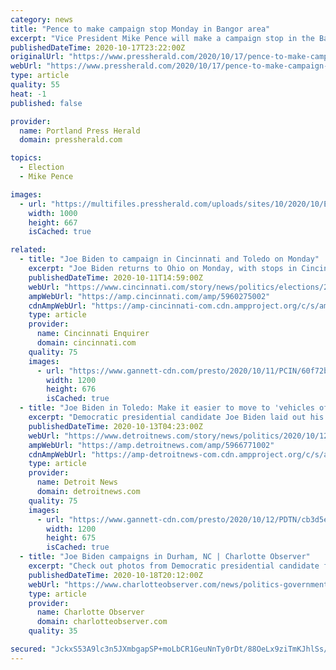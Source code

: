 ```yaml
---
category: news
title: "Pence to make campaign stop Monday in Bangor area"
excerpt: "Vice President Mike Pence will make a campaign stop in the Bangor-area town of Hermon on Monday. The former Indiana governor will appear at Dysart’s Service at 11:30 a.m. Doors will open at 9:30 a.m."
publishedDateTime: 2020-10-17T23:22:00Z
originalUrl: "https://www.pressherald.com/2020/10/17/pence-to-make-campaign-stop-in-maine/"
webUrl: "https://www.pressherald.com/2020/10/17/pence-to-make-campaign-stop-in-maine/"
type: article
quality: 55
heat: -1
published: false

provider:
  name: Portland Press Herald
  domain: pressherald.com

topics:
  - Election
  - Mike Pence

images:
  - url: "https://multifiles.pressherald.com/uploads/sites/10/2020/10/Election_2020_Debate_75357.jpg"
    width: 1000
    height: 667
    isCached: true

related:
  - title: "Joe Biden to campaign in Cincinnati and Toledo on Monday"
    excerpt: "Joe Biden returns to Ohio on Monday, with stops in Cincinnati and Toledo, as Vice President Mike Pence campaigns in Columbus."
    publishedDateTime: 2020-10-11T14:59:00Z
    webUrl: "https://www.cincinnati.com/story/news/politics/elections/2020/10/11/joe-biden-campaign-cincinnati-and-toledo-monday/5960275002/"
    ampWebUrl: "https://amp.cincinnati.com/amp/5960275002"
    cdnAmpWebUrl: "https://amp-cincinnati-com.cdn.ampproject.org/c/s/amp.cincinnati.com/amp/5960275002"
    type: article
    provider:
      name: Cincinnati Enquirer
      domain: cincinnati.com
    quality: 75
    images:
      - url: "https://www.gannett-cdn.com/presto/2020/10/11/PCIN/60f72b56-0dfd-42f8-8ab1-75b7160a1665-0930_Biden_train_tour.jpg?auto=webp&crop=1023,576,x0,y68&format=pjpg&width=1200"
        width: 1200
        height: 676
        isCached: true
  - title: "Joe Biden in Toledo: Make it easier to move to 'vehicles of the future'"
    excerpt: "Democratic presidential candidate Joe Biden laid out his vision for manufacturing during a stop in Toledo on Monday"
    publishedDateTime: 2020-10-13T04:23:00Z
    webUrl: "https://www.detroitnews.com/story/news/politics/2020/10/12/biden-toledo-make-easier-move-vehicles-future/5966771002/"
    ampWebUrl: "https://amp.detroitnews.com/amp/5966771002"
    cdnAmpWebUrl: "https://amp-detroitnews-com.cdn.ampproject.org/c/s/amp.detroitnews.com/amp/5966771002"
    type: article
    provider:
      name: Detroit News
      domain: detroitnews.com
    quality: 75
    images:
      - url: "https://www.gannett-cdn.com/presto/2020/10/12/PDTN/cb3d5e4e-5856-4946-afc8-5bfdd36f05fb-Joe_Biden_speech.png?auto=webp&crop=624,351,x0,y0&format=pjpg&width=1200"
        width: 1200
        height: 675
        isCached: true
  - title: "Joe Biden campaigns in Durham, NC | Charlotte Observer"
    excerpt: "Check out photos from Democratic presidential candidate former Vice President Joe Biden campaign stop in Durham, N.C. Sunday afternoon, Oct. 18, 2020."
    publishedDateTime: 2020-10-18T20:12:00Z
    webUrl: "https://www.charlotteobserver.com/news/politics-government/national-politics/article246542233.html"
    type: article
    provider:
      name: Charlotte Observer
      domain: charlotteobserver.com
    quality: 35

secured: "JckxS53A9lc3n5JXmbgapSP+moLbCR1GeuNnTy0rDt/88OeLx9ziTmKJhlSs/fZEypK+VnNqVgCgbj/gBzaLO3/SR5Lw2V+nSeXO93a3OvmLL1sn5QU5ZgAQ2JNmd9tIiDQu3hCK9Upbg3jB0FQdGwMmpQv2JVVsaH2DsDG3NCy3Rz7PozQl7mNpEvrdAgFe8fyCTzZqv447U/BGAV6aLL9tUqclxN263aHlkv6b5tx0aF5/kL/ckCx/HiWQOnLHSNvvkzotEXZu2fLF4jDN2qJRy1/QUVD1RXeP6opBzQeXAIyqGTisMW9IhryPtynma2KlVPtC+XoXyAmE0lrA54e3SAloEX8zKbDD5ijJscQ=;Qz/74oOEfWcPEU6sHCH8Ng=="
---
```


